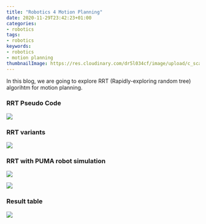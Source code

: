```yaml
---
title: "Robotics 4 Motion Planning"
date: 2020-11-29T23:42:23+01:00
categories:
- robotics
tags:
- robotics
keywords:
- robotics
- motion planning
thumbnailImage: https://res.cloudinary.com/dr5l034cf/image/upload/c_scale,w_400/v1606689979/Robotics/motion-planning_fwwg9u.jpg
---
```

In this blog, we are going to explore RRT (Rapidly-exploring random tree) algorihtm for motion planning.	
<!--more-->
### RRT Pseudo Code
![](https://res.cloudinary.com/dr5l034cf/image/upload/v1606690249/Robotics/motion-planning-pseudo_yhrbow.jpg)

### RRT variants
![](https://res.cloudinary.com/dr5l034cf/image/upload/v1606690397/Robotics/RRT-family_zae9gs.jpg)

### RRT with PUMA robot simulation
![](https://res.cloudinary.com/dr5l034cf/image/upload/c_scale,w_600/v1606689979/Robotics/motion-planning_fwwg9u.jpg)

![](https://res.cloudinary.com/dr5l034cf/image/upload/c_scale,w_600/v1606690120/Robotics/motion-planning-finish_y6eosj.jpg)

### Result table
![](https://res.cloudinary.com/dr5l034cf/image/upload/v1606690527/Robotics/motion-planning-result_re9a5b.jpg)
